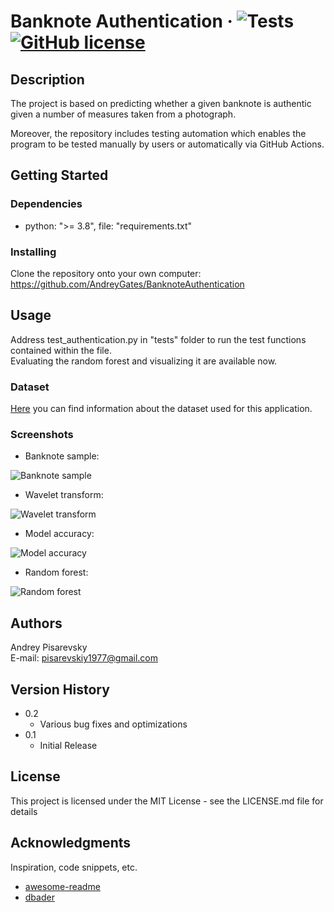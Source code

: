 # Banknote Authentication &middot; ![Tests](https://github.com/AndreyGates/BanknoteAuthentication/actions/workflows/tests.yml/badge.svg) [![GitHub license](https://img.shields.io/badge/license-MIT-blue.svg?style=flat-square)](https://github.com/your/your-project/blob/master/LICENSE)

## Description

The project is based on predicting whether a given banknote is authentic given a number of measures taken from a photograph.

Moreover, the repository includes testing automation which enables the program to be tested manually by users or automatically via GitHub Actions.

## Getting Started

### Dependencies

* python: ">= 3.8", file: "requirements.txt" 

### Installing

Clone the repository onto your own computer: https://github.com/AndreyGates/BanknoteAuthentication

## Usage

Address test_authentication.py in "tests" folder to run the test functions contained within the file.\
Evaluating the random forest and visualizing it are available now.

### Dataset

[Here](../BanknoteAuthentication/src/authentication/dataset_info.txt) you can find information about the dataset used for this application.

### Screenshots
* Banknote sample:

![Banknote sample](../BanknoteAuthentication/tests/banknote_sample.PNG) 

* Wavelet transform:

![Wavelet transform](../BanknoteAuthentication/tests/wavelet_transform.PNG)

* Model accuracy:

![Model accuracy](../BanknoteAuthentication/tests/model_accuracy.PNG)

* Random forest:

![Random forest](../BanknoteAuthentication/tests/random_forest.PNG)

## Authors

Andrey Pisarevsky\
E-mail: pisarevskiy1977@gmail.com

## Version History

* 0.2
    * Various bug fixes and optimizations
* 0.1
    * Initial Release

## License

This project is licensed under the MIT License - see the LICENSE.md file for details

## Acknowledgments

Inspiration, code snippets, etc.
* [awesome-readme](https://github.com/matiassingers/awesome-readme)
* [dbader](https://github.com/dbader/readme-template)
